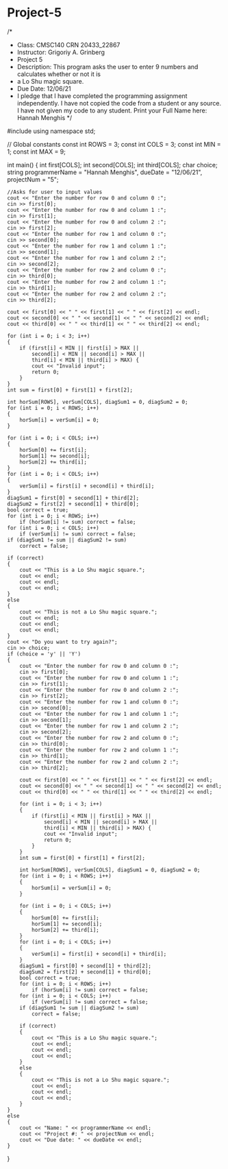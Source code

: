 # Project-5
/*
 * Class: CMSC140 CRN 20433_22867
 * Instructor: Grigoriy A. Grinberg
 * Project 5
 * Description: This program asks the user to enter 9 numbers and calculates whether or not it is 
 * a Lo Shu magic square.
 * Due Date: 12/06/21
 * I pledge that I have completed the programming assignment independently.
   I have not copied the code from a student or any source.
   I have not given my code to any student.
   Print your Full Name here: Hannah Menghis
*/

#include<iostream>
using namespace std;

// Global constants
const int ROWS = 3; 
const int COLS = 3; 
const int MIN = 1; 
const int MAX = 9; 

int main() 
{
	int first[COLS];
	int second[COLS];
	int third[COLS];
	char choice;
	string programmerName = "Hannah Menghis", dueDate = "12/06/21", projectNum = "5";

	//Asks for user to input values
	cout << "Enter the number for row 0 and column 0 :";
	cin >> first[0];
	cout << "Enter the number for row 0 and column 1 :";
	cin >> first[1];
	cout << "Enter the number for row 0 and column 2 :";
	cin >> first[2];
	cout << "Enter the number for row 1 and column 0 :";
	cin >> second[0];
	cout << "Enter the number for row 1 and column 1 :";
	cin >> second[1];
	cout << "Enter the number for row 1 and column 2 :";
	cin	>> second[2];
	cout << "Enter the number for row 2 and column 0 :";
	cin >> third[0];
	cout << "Enter the number for row 2 and column 1 :";
	cin >> third[1];
	cout << "Enter the number for row 2 and column 2 :";
	cin	>> third[2];

	cout << first[0] << " " << first[1] << " " << first[2] << endl;
	cout << second[0] << " " << second[1] << " " << second[2] << endl;
	cout << third[0] << " " << third[1] << " " << third[2] << endl;

	for (int i = 0; i < 3; i++) 
	{
		if (first[i] < MIN || first[i] > MAX ||
			second[i] < MIN || second[i] > MAX ||
			third[i] < MIN || third[i] > MAX) {
			cout << "Invalid input";
			return 0;
		}
	}
	int sum = first[0] + first[1] + first[2];

	int horSum[ROWS], verSum[COLS], diagSum1 = 0, diagSum2 = 0;
	for (int i = 0; i < ROWS; i++) 
	{
		horSum[i] = verSum[i] = 0;
	}

	for (int i = 0; i < COLS; i++) 
	{
		horSum[0] += first[i];
		horSum[1] += second[i];
		horSum[2] += third[i];
	}
	for (int i = 0; i < COLS; i++) 
	{
		verSum[i] = first[i] + second[i] + third[i];
	}
	diagSum1 = first[0] + second[1] + third[2];
	diagSum2 = first[2] + second[1] + third[0];
	bool correct = true;
	for (int i = 0; i < ROWS; i++)
		if (horSum[i] != sum) correct = false;
	for (int i = 0; i < COLS; i++)
		if (verSum[i] != sum) correct = false;
	if (diagSum1 != sum || diagSum2 != sum)
		correct = false;

	if (correct)
	{
		cout << "This is a Lo Shu magic square.";
		cout << endl;
		cout << endl;
		cout << endl;
	}
	else
	{
		cout << "This is not a Lo Shu magic square.";
		cout << endl;
		cout << endl;
		cout << endl;
	}
	cout << "Do you want to try again?";
	cin >> choice;
	if (choice = 'y' || 'Y')
	{
		cout << "Enter the number for row 0 and column 0 :";
		cin >> first[0];
		cout << "Enter the number for row 0 and column 1 :";
		cin >> first[1];
		cout << "Enter the number for row 0 and column 2 :";
		cin >> first[2];
		cout << "Enter the number for row 1 and column 0 :";
		cin >> second[0];
		cout << "Enter the number for row 1 and column 1 :";
		cin >> second[1];
		cout << "Enter the number for row 1 and column 2 :";
		cin >> second[2];
		cout << "Enter the number for row 2 and column 0 :";
		cin >> third[0];
		cout << "Enter the number for row 2 and column 1 :";
		cin >> third[1];
		cout << "Enter the number for row 2 and column 2 :";
		cin >> third[2];

		cout << first[0] << " " << first[1] << " " << first[2] << endl;
		cout << second[0] << " " << second[1] << " " << second[2] << endl;
		cout << third[0] << " " << third[1] << " " << third[2] << endl;

		for (int i = 0; i < 3; i++)
		{
			if (first[i] < MIN || first[i] > MAX ||
				second[i] < MIN || second[i] > MAX ||
				third[i] < MIN || third[i] > MAX) {
				cout << "Invalid input";
				return 0;
			}
		}
		int sum = first[0] + first[1] + first[2];

		int horSum[ROWS], verSum[COLS], diagSum1 = 0, diagSum2 = 0;
		for (int i = 0; i < ROWS; i++)
		{
			horSum[i] = verSum[i] = 0;
		}

		for (int i = 0; i < COLS; i++)
		{
			horSum[0] += first[i];
			horSum[1] += second[i];
			horSum[2] += third[i];
		}
		for (int i = 0; i < COLS; i++)
		{
			verSum[i] = first[i] + second[i] + third[i];
		}
		diagSum1 = first[0] + second[1] + third[2];
		diagSum2 = first[2] + second[1] + third[0];
		bool correct = true;
		for (int i = 0; i < ROWS; i++)
			if (horSum[i] != sum) correct = false;
		for (int i = 0; i < COLS; i++)
			if (verSum[i] != sum) correct = false;
		if (diagSum1 != sum || diagSum2 != sum)
			correct = false;

		if (correct)
		{
			cout << "This is a Lo Shu magic square.";
			cout << endl;
			cout << endl;
			cout << endl;
		}
		else
		{
			cout << "This is not a Lo Shu magic square.";
			cout << endl;
			cout << endl;
			cout << endl;
		}
	}
	else
	{
		cout << "Name: " << programmerName << endl;
		cout << "Project #: " << projectNum << endl;
		cout << "Due date: " << dueDate << endl;
	}
}
